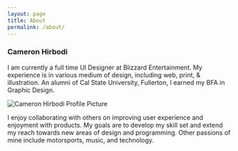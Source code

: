 ```yaml
---
layout: page
title: About
permalink: /about/
---
```


<h3>Cameron Hirbodi</h3>

I am currently a full time UI Designer at Blizzard Entertainment. My experience is in various medium of design, including web, print, & illustration. An alumni of Cal State University, Fullerton, I earned my BFA in Graphic Design.

<img src="{{ site.baseurl }}/images/about_cam.jpg" alt="Cameron Hirbodi Profile Picture"/>

I enjoy collaborating with others on improving user experience and enjoyment with products. My goals are to develop my skill set and extend my reach towards new areas of design and programming. Other passions of mine include motorsports, music, and technology.